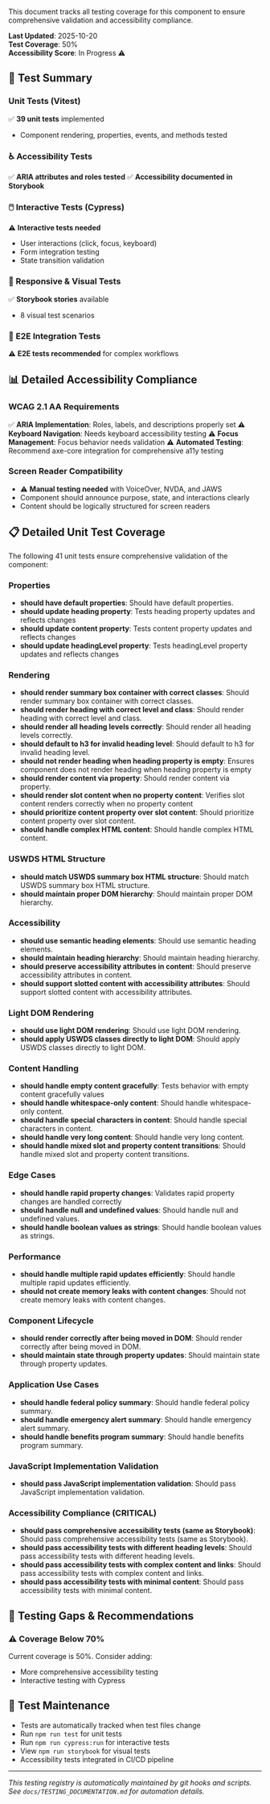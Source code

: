 
This document tracks all testing coverage for this component to ensure comprehensive validation and accessibility compliance.

**Last Updated**: 2025-10-20  
**Test Coverage**: 50%  
**Accessibility Score**: In Progress ⚠️

## 🧪 Test Summary

### Unit Tests (Vitest)

✅ **39 unit tests** implemented

- Component rendering, properties, events, and methods tested

### ♿ Accessibility Tests

✅ **ARIA attributes and roles tested**
✅ **Accessibility documented in Storybook**

### 🖱️ Interactive Tests (Cypress)

⚠️ **Interactive tests needed**

- User interactions (click, focus, keyboard)
- Form integration testing
- State transition validation

### 📱 Responsive & Visual Tests

✅ **Storybook stories** available

- 8 visual test scenarios

### 🔧 E2E Integration Tests

⚠️ **E2E tests recommended** for complex workflows

## 📊 Detailed Accessibility Compliance

### WCAG 2.1 AA Requirements

✅ **ARIA Implementation**: Roles, labels, and descriptions properly set
⚠️ **Keyboard Navigation**: Needs keyboard accessibility testing
⚠️ **Focus Management**: Focus behavior needs validation
⚠️ **Automated Testing**: Recommend axe-core integration for comprehensive a11y testing

### Screen Reader Compatibility

- ⚠️ **Manual testing needed** with VoiceOver, NVDA, and JAWS
- Component should announce purpose, state, and interactions clearly
- Content should be logically structured for screen readers











## 📋 Detailed Unit Test Coverage

The following 41 unit tests ensure comprehensive validation of the component:

### Properties
- **should have default properties**: Should have default properties.
- **should update heading property**: Tests heading property updates and reflects changes
- **should update content property**: Tests content property updates and reflects changes
- **should update headingLevel property**: Tests headingLevel property updates and reflects changes

### Rendering
- **should render summary box container with correct classes**: Should render summary box container with correct classes.
- **should render heading with correct level and class**: Should render heading with correct level and class.
- **should render all heading levels correctly**: Should render all heading levels correctly.
- **should default to h3 for invalid heading level**: Should default to h3 for invalid heading level.
- **should not render heading when heading property is empty**: Ensures component does not render heading when heading property is empty
- **should render content via property**: Should render content via property.
- **should render slot content when no property content**: Verifies slot content renders correctly when no property content
- **should prioritize content property over slot content**: Should prioritize content property over slot content.
- **should handle complex HTML content**: Should handle complex HTML content.

### USWDS HTML Structure
- **should match USWDS summary box HTML structure**: Should match USWDS summary box HTML structure.
- **should maintain proper DOM hierarchy**: Should maintain proper DOM hierarchy.

### Accessibility
- **should use semantic heading elements**: Should use semantic heading elements.
- **should maintain heading hierarchy**: Should maintain heading hierarchy.
- **should preserve accessibility attributes in content**: Should preserve accessibility attributes in content.
- **should support slotted content with accessibility attributes**: Should support slotted content with accessibility attributes.

### Light DOM Rendering
- **should use light DOM rendering**: Should use light DOM rendering.
- **should apply USWDS classes directly to light DOM**: Should apply USWDS classes directly to light DOM.

### Content Handling
- **should handle empty content gracefully**: Tests behavior with empty content gracefully values
- **should handle whitespace-only content**: Should handle whitespace-only content.
- **should handle special characters in content**: Should handle special characters in content.
- **should handle very long content**: Should handle very long content.
- **should handle mixed slot and property content transitions**: Should handle mixed slot and property content transitions.

### Edge Cases
- **should handle rapid property changes**: Validates rapid property changes are handled correctly
- **should handle null and undefined values**: Should handle null and undefined values.
- **should handle boolean values as strings**: Should handle boolean values as strings.

### Performance
- **should handle multiple rapid updates efficiently**: Should handle multiple rapid updates efficiently.
- **should not create memory leaks with content changes**: Should not create memory leaks with content changes.

### Component Lifecycle
- **should render correctly after being moved in DOM**: Should render correctly after being moved in DOM.
- **should maintain state through property updates**: Should maintain state through property updates.

### Application Use Cases
- **should handle federal policy summary**: Should handle federal policy summary.
- **should handle emergency alert summary**: Should handle emergency alert summary.
- **should handle benefits program summary**: Should handle benefits program summary.

### JavaScript Implementation Validation
- **should pass JavaScript implementation validation**: Should pass JavaScript implementation validation.

### Accessibility Compliance (CRITICAL)
- **should pass comprehensive accessibility tests (same as Storybook)**: Should pass comprehensive accessibility tests (same as Storybook).
- **should pass accessibility tests with different heading levels**: Should pass accessibility tests with different heading levels.
- **should pass accessibility tests with complex content and links**: Should pass accessibility tests with complex content and links.
- **should pass accessibility tests with minimal content**: Should pass accessibility tests with minimal content.


## 🚨 Testing Gaps & Recommendations

### ⚠️ Coverage Below 70%

Current coverage is 50%. Consider adding:

- More comprehensive accessibility testing
- Interactive testing with Cypress

## 📝 Test Maintenance

- Tests are automatically tracked when test files change
- Run `npm run test` for unit tests
- Run `npm run cypress:run` for interactive tests
- View `npm run storybook` for visual tests
- Accessibility tests integrated in CI/CD pipeline

---

_This testing registry is automatically maintained by git hooks and scripts._  
_See `docs/TESTING_DOCUMENTATION.md` for automation details._
